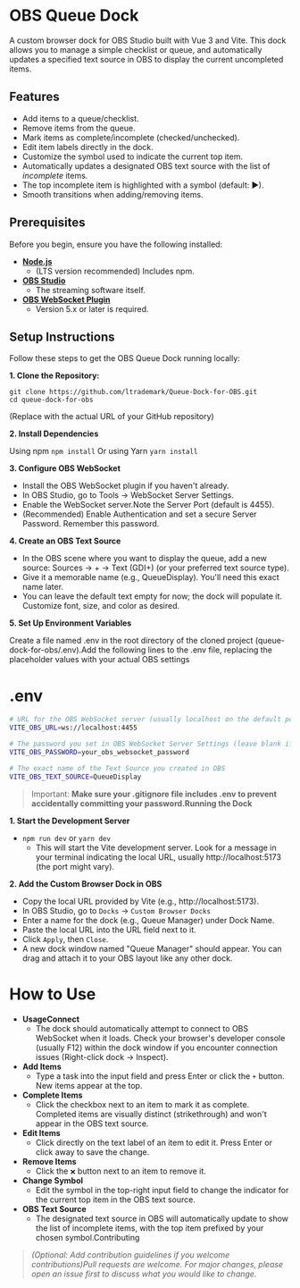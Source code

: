 # OBS Queue Dock

A custom browser dock for OBS Studio built with Vue 3 and Vite. This dock allows you to manage a simple checklist or queue, and automatically updates a specified text source in OBS to display the current uncompleted items.

## Features

* Add items to a queue/checklist.
* Remove items from the queue.
* Mark items as complete/incomplete (checked/unchecked).
* Edit item labels directly in the dock.
* Customize the symbol used to indicate the current top item.
* Automatically updates a designated OBS text source with the list of *incomplete* items.
* The top incomplete item is highlighted with a symbol (default: ▶).
* Smooth transitions when adding/removing items.

## Prerequisites

Before you begin, ensure you have the following installed:

* **[Node.js](https://nodejs.org/)**
  - (LTS version recommended) Includes npm.
* **[OBS Studio](https://obsproject.com/)**
  - The streaming software itself.
* **[OBS WebSocket Plugin](https://github.com/obsproject/obs-websocket/releases)**
  - Version 5.x or later is required.

## Setup Instructions

Follow these steps to get the OBS Queue Dock running locally:

**1. Clone the Repository:**
```
git clone https://github.com/ltrademark/Queue-Dock-for-OBS.git
cd queue-dock-for-obs
```
(Replace <your-repository-url> with the actual URL of your GitHub repository)

**2. Install Dependencies**

Using npm
`npm install`
Or using Yarn
`yarn install`

**3. Configure OBS WebSocket**

- Install the OBS WebSocket plugin if you haven't already.
- In OBS Studio, go to Tools -> WebSocket Server Settings.
- Enable the WebSocket server.Note the Server Port (default is 4455).
- (Recommended) Enable Authentication and set a secure Server Password. Remember this password.

**4. Create an OBS Text Source**

- In the OBS scene where you want to display the queue, add a new source: Sources -> + -> Text (GDI+) (or your preferred text source type).
- Give it a memorable name (e.g., QueueDisplay). You'll need this exact name later.
- You can leave the default text empty for now; the dock will populate it. Customize font, size, and color as desired.

**5. Set Up Environment Variables**

Create a file named .env in the root directory of the cloned project (queue-dock-for-obs/.env).Add the following lines to the .env file, replacing the placeholder values with your actual OBS settings

# .env

```bash
# URL for the OBS WebSocket server (usually localhost on the default port)
VITE_OBS_URL=ws://localhost:4455

# The password you set in OBS WebSocket Server Settings (leave blank if authentication is disabled)
VITE_OBS_PASSWORD=your_obs_websocket_password

# The exact name of the Text Source you created in OBS
VITE_OBS_TEXT_SOURCE=QueueDisplay
```

> Important: **Make sure your .gitignore file includes .env to prevent accidentally committing your password.Running the Dock**

**1. Start the Development Server**
  - `npm run dev` or `yarn dev`
    - This will start the Vite development server. Look for a message in your terminal indicating the local URL, usually http://localhost:5173 (the port might vary).

**2. Add the Custom Browser Dock in OBS**
  - Copy the local URL provided by Vite (e.g., http://localhost:5173).
  - In OBS Studio, go to `Docks` -> `Custom Browser Docks`
  - Enter a name for the dock (e.g., Queue Manager) under Dock Name.
  - Paste the local URL into the URL field next to it.
  - Click `Apply`, then `Close`.
  - A new dock window named "Queue Manager" should appear. You can drag and attach it to your OBS layout like any other dock.

# How to Use

- **UsageConnect**
  - The dock should automatically attempt to connect to OBS WebSocket when it loads. Check your browser's developer console (usually F12) within the dock window if you encounter connection issues (Right-click dock -> Inspect).
- **Add Items**
  - Type a task into the input field and press Enter or click the `+` button. New items appear at the top.
- **Complete Items**
  - Click the checkbox next to an item to mark it as complete. Completed items are visually distinct (strikethrough) and won't appear in the OBS text source.
- **Edit Items**
  - Click directly on the text label of an item to edit it. Press Enter or click away to save the change.
- **Remove Items**
  - Click the `❌` button next to an item to remove it.
- **Change Symbol**
  - Edit the symbol in the top-right input field to change the indicator for the current top item in the OBS text source.
- **OBS Text Source**
  - The designated text source in OBS will automatically update to show the list of incomplete items, with the top item prefixed by your chosen symbol.Contributing

> *(Optional: Add contribution guidelines if you welcome contributions)Pull requests are welcome. For major changes, please open an issue first to discuss what you would like to change.*
